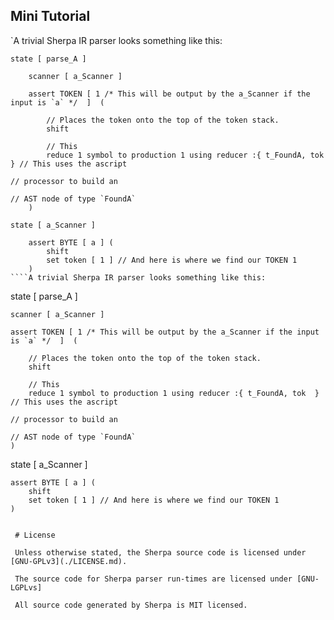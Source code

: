 
## Mini Tutorial

`A trivial Sherpa IR parser looks something like this:
```
state [ parse_A ]

    scanner [ a_Scanner ]

    assert TOKEN [ 1 /* This will be output by the a_Scanner if the input is `a` */  ]  (

        // Places the token onto the top of the token stack. 
        shift 

        // This
        reduce 1 symbol to production 1 using reducer :{ t_FoundA, tok  } // This uses the ascript
                                                                          // processor to build an 
                                                                          // AST node of type `FoundA`
    )

state [ a_Scanner ]

    assert BYTE [ a ] ( 
        shift  
        set token [ 1 ] // And here is where we find our TOKEN 1
    )
````A trivial Sherpa IR parser looks something like this:
```
state [ parse_A ]

    scanner [ a_Scanner ]

    assert TOKEN [ 1 /* This will be output by the a_Scanner if the input is `a` */  ]  (

        // Places the token onto the top of the token stack. 
        shift 

        // This
        reduce 1 symbol to production 1 using reducer :{ t_FoundA, tok  } // This uses the ascript
                                                                          // processor to build an 
                                                                          // AST node of type `FoundA`
    )

state [ a_Scanner ]

    assert BYTE [ a ] ( 
        shift  
        set token [ 1 ] // And here is where we find our TOKEN 1
    )
```

 # License 

 Unless otherwise stated, the Sherpa source code is licensed under [GNU-GPLv3](./LICENSE.md). 

 The source code for Sherpa parser run-times are licensed under [GNU-LGPLvs]

 All source code generated by Sherpa is MIT licensed.